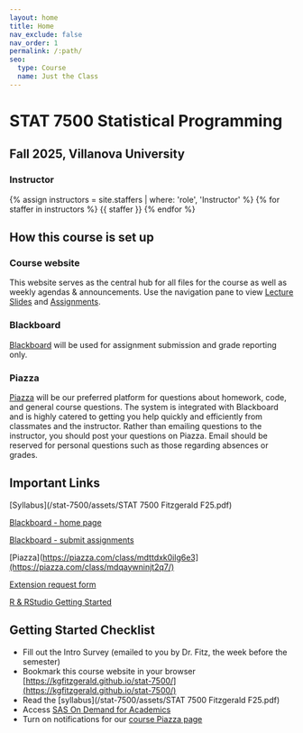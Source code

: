 ```yaml
---
layout: home
title: Home
nav_exclude: false
nav_order: 1
permalink: /:path/
seo:
  type: Course
  name: Just the Class
---
```


# STAT 7500 Statistical Programming

## Fall 2025, Villanova University

### Instructor

{% assign instructors = site.staffers | where: 'role', 'Instructor' %}
{% for staffer in instructors %}
{{ staffer }}
{% endfor %}

## How this course is set up

### Course website

This website serves as the central hub for all files for the course as well as weekly agendas & announcements. Use the navigation pane to view [Lecture Slides](kgfitzgerald.github.io/stat-7500/lecture_slides/) and [Assignments](kgfitzgerald.github.io/stat-7500/assignments/).

### Blackboard

[Blackboard](https://elearning.villanova.edu/ultra/courses/_183083_1/cl/outline) will be used for assignment submission and grade reporting only. 

### Piazza

[Piazza](https://piazza.com/class/mdqaywninjt2q7/) will be our preferred platform for questions about homework, code, and general course questions. The system is integrated with Blackboard and is highly catered to getting you help quickly and efficiently from classmates and the instructor. Rather than emailing questions to the instructor, you should post your questions on Piazza. Email should be reserved for personal questions such as those regarding absences or grades. 

## Important Links

[Syllabus](/stat-7500/assets/STAT 7500 Fitzgerald F25.pdf) 

[Blackboard - home page](https://elearning.villanova.edu/ultra/courses/_183083_1/cl/outline)

[Blackboard - submit assignments](https://elearning.villanova.edu/webapps/blackboard/content/listContent.jsp?course_id=_183083_1&content_id=_5567834_1)

[Piazza](https://piazza.com/class/mdttdxk0ilg6e3](https://piazza.com/class/mdqaywninjt2q7/)

[Extension request form](https://forms.office.com/r/0kB3JrmDy8)

[R & RStudio Getting Started](/stat-7500/rstudio/)

## Getting Started Checklist

+ Fill out the Intro Survey (emailed to you by Dr. Fitz, the week before the semester)
+ Bookmark this course website in your browser [https://kgfitzgerald.github.io/stat-7500/](https://kgfitzgerald.github.io/stat-7500/)
+ Read the [syllabus](/stat-7500/assets/STAT 7500 Fitzgerald F25.pdf)
+ Access [SAS On Demand for Academics](https://welcome.oda.sas.com/)
+ Turn on notifications for our [course Piazza page](https://piazza.com/villanova/fall2025/fall25_stat_7500_001/home)
